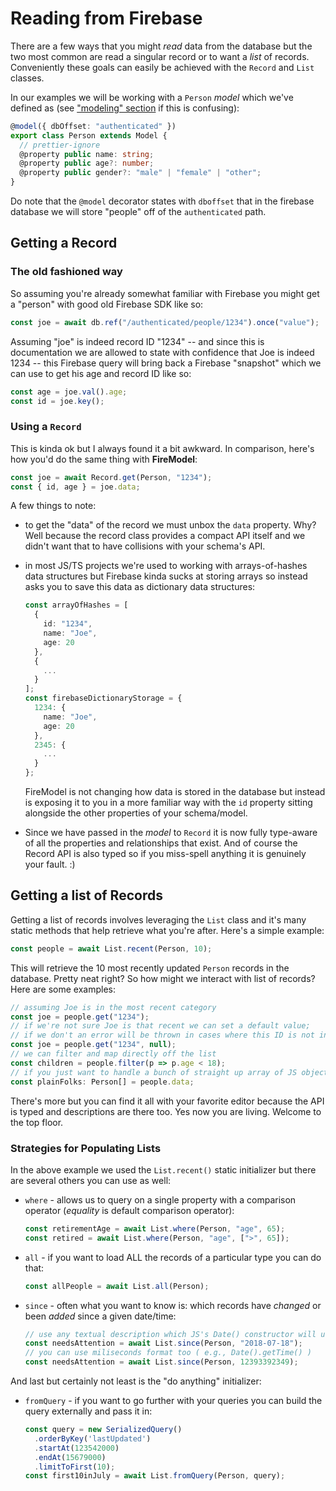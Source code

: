 # Reading from Firebase

There are a few ways that you might _read_ data from the database but the two most common are read a singular record or to want a _list_ of records. Conveniently these goals can easily be achieved with the `Record` and `List` classes. 

In our examples we will be working with a `Person` _model_ which we've defined as (see ["modeling" section](../modeling/) if this is confusing):

```typescript
@model({ dbOffset: "authenticated" })
export class Person extends Model {
  // prettier-ignore
  @property public name: string;
  @property public age?: number;
  @property public gender?: "male" | "female" | "other";
}
```

Do note that the `@model` decorator states with `dboffset` that in the firebase database we will store "people" off of the `authenticated` path.

## Getting a Record

### The old fashioned way

So assuming you're already somewhat familiar with Firebase you might get a "person" with good old Firebase SDK like so:

```typescript
const joe = await db.ref("/authenticated/people/1234").once("value");
```

Assuming "joe" is indeed record ID "1234" -- and since this is documentation we are allowed to state with confidence that Joe is indeed 1234 -- this Firebase query will bring back a Firebase "snapshot" which we can use to get his age and record ID like so:

```typescript
const age = joe.val().age;
const id = joe.key();
```

### Using a `Record`

This is kinda ok but I always found it a bit awkward. In comparison, here's how you'd do the same thing with **FireModel**:

```typescript
const joe = await Record.get(Person, "1234");
const { id, age } = joe.data;
```

A few things to note:

- to get the "data" of the record we must unbox the `data` property. Why? Well because the record class provides a compact API itself and we didn't want that to have collisions with your schema's API.
- in most JS/TS projects we're used to working with arrays-of-hashes data structures but Firebase kinda sucks at storing arrays so instead asks you to save this data as dictionary data structures:

  ```typescript
  const arrayOfHashes = [
    {
      id: "1234",
      name: "Joe",
      age: 20
    },
    {
      ...
    }
  ];
  const firebaseDictionaryStorage = {
    1234: {
      name: "Joe",
      age: 20
    },
    2345: {
      ...
    }
  };
  ```

  FireModel is not changing how data is stored in the database but instead is exposing it to you in a more familiar way with the `id` property sitting alongside the other properties of your schema/model.

- Since we have passed in the _model_ to `Record` it is now fully type-aware of all the properties and relationships that exist. And of course the Record API is also typed so if you miss-spell anything it is genuinely your fault. :)




## Getting a list of Records

Getting a list of records involves leveraging the `List` class and it's many static methods that help retrieve what you're after. Here's a simple example:

```typescript
const people = await List.recent(Person, 10);
```

This will retrieve the 10 most recently updated `Person` records in the database. Pretty neat right? So how might we interact with list of records? Here are some examples:

```typescript
// assuming Joe is in the most recent category
const joe = people.get("1234");
// if we're not sure Joe is that recent we can set a default value;
// if we don't an error will be thrown in cases where this ID is not in memory
const joe = people.get("1234", null);
// we can filter and map directly off the list
const children = people.filter(p => p.age < 18);
// if you just want to handle a bunch of straight up array of JS objects
const plainFolks: Person[] = people.data;
```

There's more but you can find it all with your favorite editor because the API is typed and descriptions are there too. Yes now you are living. Welcome to the top floor.

### Strategies for Populating Lists

In the above example we used the `List.recent()` static initializer but there are several others you can use as well:

- `where` - allows us to query on a single property with a comparison operator (_equality_ is default comparison operator):

  ```typescript
  const retirementAge = await List.where(Person, "age", 65);
  const retired = await List.where(Person, "age", [">", 65]);
  ```

- `all` - if you want to load ALL the records of a particular type you can do that:

  ```typescript
  const allPeople = await List.all(Person);
  ```

- `since` - often what you want to know is: which records have _changed_ or been _added_ since a given date/time:

  ```typescript
  // use any textual description which JS's Date() constructor will understand
  const needsAttention = await List.since(Person, "2018-07-18");
  // you can use miliseconds format too ( e.g., Date().getTime() )
  const needsAttention = await List.since(Person, 12393392349);
  ```

And last but certainly not least is the "do anything" initializer:

- `fromQuery` - if you want to go further with your queries you can build the query externally and pass it in:

  ```typescript
  const query = new SerializedQuery()
    .orderByKey('lastUpdated')
    .startAt(123542000)
    .endAt(15679000)
    .limitToFirst(10);
  const first10inJuly = await List.fromQuery(Person, query);
  ```
